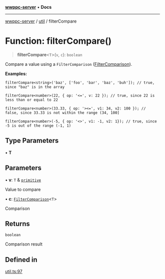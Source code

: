 [**wwppc-server**](../../README.md) • **Docs**

***

[wwppc-server](../../modules.md) / [util](../README.md) / filterCompare

# Function: filterCompare()

> **filterCompare**\<`T`\>(`v`, `c`): `boolean`

Compare a value using a `FilterComparison` ([FilterComparison](../type-aliases/FilterComparison.md)).

**Examples:**

```
filterCompare<string>('baz', ['foo', 'bar', 'baz', 'buh']); // true, since "baz" is in the array
```
```
filterCompare<number>(22, { op: '<=', v: 22 }); // true, since 22 is less than or equal to 22
```
```
filterCompare<number>(33.33, { op: '><=', v1: 34, v2: 100 }); // false, since 33.33 is not within the range (34, 100]
```
```
filterCompare<number>(-5, { op: '<>', v1: -1, v2: 1}); // true, since -5 is out of the range (-1, 1)
```

## Type Parameters

• **T**

## Parameters

• **v**: `T` & [`primitive`](../type-aliases/primitive.md)

Value to compare

• **c**: [`FilterComparison`](../type-aliases/FilterComparison.md)\<`T`\>

Comparison

## Returns

`boolean`

Comparison result

## Defined in

[util.ts:97](https://github.com/WWPPC/WWPPC-server/blob/96bcc74e00ec496e35202c4bddfc3a060fa4a556/src/util.ts#L97)
